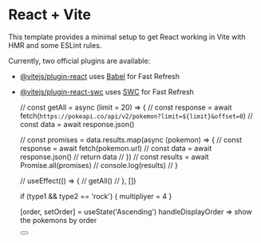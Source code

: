 # React + Vite

This template provides a minimal setup to get React working in Vite with HMR and some ESLint rules.

Currently, two official plugins are available:

- [@vitejs/plugin-react](https://github.com/vitejs/vite-plugin-react/blob/main/packages/plugin-react/README.md) uses [Babel](https://babeljs.io/) for Fast Refresh
- [@vitejs/plugin-react-swc](https://github.com/vitejs/vite-plugin-react-swc) uses [SWC](https://swc.rs/) for Fast Refresh

  // const getAll = async (limit = 20) => {
  //   const response = await fetch(`https://pokeapi.co/api/v2/pokemon?limit=${limit}&offset=0`)
  //   const data = await response.json()

  //   const promises = data.results.map(async (pokemon) => {
  //     const response = await fetch(pokemon.url)
  //     const data = await response.json()
  //     return data
  //   })
  //   const results = await Promise.all(promises)
  //   console.log(results)
  // }

  // useEffect(() => {
  //   getAll()
  // }, [])

  if (type1 && type2 == 'rock') {
    multipliyer = 4
  }

  [order, setOrder] = useState('Ascending')
  handleDisplayOrder => show the pokemons by order

  <button onclick={handleDisplayOrder}>
  